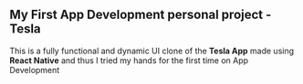 ## My First App Development personal project - Tesla

This is a fully functional and dynamic UI clone of the <b>Tesla App</b> made using <b>React Native</b> and thus I tried my hands for the first time on App Development
